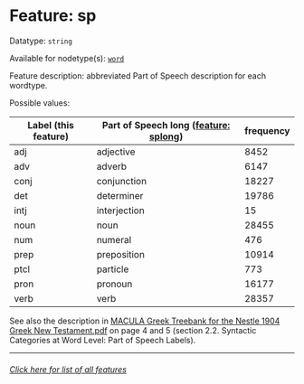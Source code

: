 # Feature: sp

Datatype: `string`

Available for nodetype(s): [`word`](wordnodefeatures.md#readme)

Feature description: abbreviated Part of Speech description for each wordtype.

Possible values:

Label (this feature) | Part of Speech long ([feature: splong](splong.md#readme)) | frequency
--- | --- | ---
adj | adjective | 8452
adv | adverb | 6147
conj | conjunction | 18227
det | determiner | 19786
intj | interjection | 15
noun | noun | 28455
num | numeral | 476
prep | preposition | 10914
ptcl | particle | 773
pron | pronoun | 16177
verb | verb | 28357

See also the description in [MACULA Greek Treebank for the Nestle 1904 Greek New Testament.pdf](https://nbviewer.org/github/biblicalhumanities/greek-new-testament/blob/master/syntax-trees/nestle1904/doc/Nestle%201904%20Treebank%20Documentation.pdf) on page 4 and 5 (section 2.2. Syntactic Categories at Word Level: Part of Speech Labels).

---
###### [Click here for list of all features](home.md#readme)
